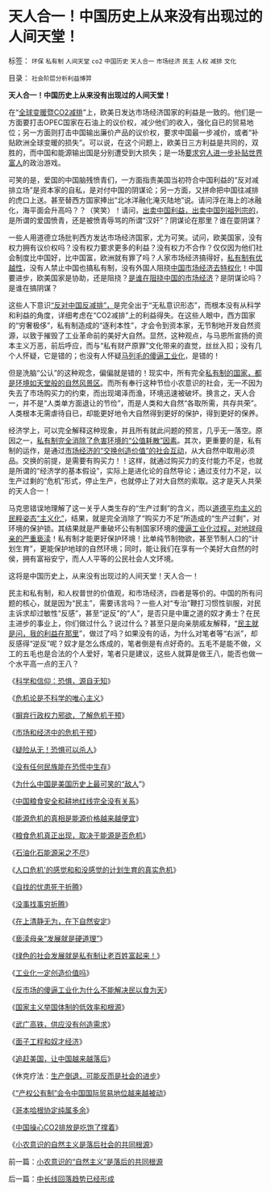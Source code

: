 # 天人合一！中国历史上从来没有出现过的人间天堂！

标签： `环保` `私有制` `人间天堂` `co2` `中国历史` `天人合一` `市场经济` `民主` `人权` `减排` `文化` 

目录： `社会阶层分析利益博羿`

**天人合一！中国历史上从来没有出现过的人间天堂！**

在“[全球变暖暨CO2减排](../../../2009/12/30/中国操心CO2排放是吃饱了撑着.md)”上，欧美日发达市场经济国家的利益是一致的。他们是一方面要打击OPEC国家在石油上的议价权，减少他们的收入，强化自已的贸易地位；另一方面则打击中国输出廉价产品的议价权，要求中国最一步减价，或者“补贴欧洲全球变暖的损失”。可以说，在这个问题上，欧美日三方利益是共同的，双胜的，而中国和能源输出国是分别遭受到大损失；是一场[要求穷人进一步补贴世界富人](../../../2007/11/27/人民币如何升值？中国向世界廉价献血不可继续！.md)的政治游戏。

可笑的是，爱国的中国脑残愤青们，一方面指责美国当初符合中国利益的“反对减排立场”是资本家的自私，是对付中国的阴谋论；另一方面，又拼命把中国往减排的虎口上送。甚至替西方国家捧出“北冰洋融化淹灭陆地”说。请问浮在海上的冰融化，海平面会升高吗？？（笑笑）！请问，[出卖中国利益，出卖中国列祖列宗的](../../../2009/12/27/面子工程和奴才经济.md)，是所谓的爱国愤青，还是被愤青辱骂的所谓“汉奸”？阴谋论在那里？谁在耍阴谋？

一些人用道德立场批判西方发达市场经济国家，尤为可笑。试问，欧美国家，没有权力拥有议价权吗？没有权力要求更多的利益？没有权力不合作？仅仅因为他们社会制度比中国好，比中国富，欧洲就有罪了吗？人家市场经济搞得好，[私有制有优越性](http://darthvad.blog.sohu.com/131306183.html)，没有人禁止中国也搞私有制，没有外国人阻挠[中国市场经济去特权化](../../../2009/7/19/市场经济去特权化中国经济唯一的出路.md)！中国要进步，欧美国家是协助，还是阻挠？[是谁在阻挠中国的市场经济](../../../2009/7/29/市场经济去特权化的真正利益阻力.md)？是阴谋论吗？是谁在搞阴谋？

这些人下意识[“反对中国反减排”，](../../../2009/12/29/哥本哈根协定本来就是多余的.md)是完全出于“无私意识形态”，而根本没有从科学和利益的角度，详细考虑在“CO2减排”上的利益得失。在这些人眼中，西方国家的“穷奢极侈”，私有制造成的“逐利本性”，才会令到资本家，无节制地开发自然资源，以致于摧毁了工业革命前的美好大自然。显然，这种观点，与马恩所宣扬的资本主义万恶，前后呼应，而与“私有财产原罪”文化带来的直觉，丝丝入扣；没有几个人怀疑，它是错的；也没有人怀疑[马列毛的傻逼工业化](../../../2009/8/2/工业化一定创造价值吗.md)，是错的！

但是洗脑“公认”的这种观念，偏偏就是错的！现实中，所有完全[私有制的国家，都是环境如天堂般的自然风景区](../../../2009/9/16/绿色的社会发展就是私有制让老百姓富起来！.md)。而所有奉行这种节俭小农意识的社会，无一不因为失去了市场购买力的约束，而出现竭泽而渔，环境迅速被破坏。换言之，天人合一，并不是“人类单方面退让的节俭”，而是人类和大自然“各取所需，共存共荣”。人类根本无需虐待自已，却能更好地令大自然得到更好的保护，得到更好的保养。

经济学上，可以完全解释这种现象，并且所有就此问题的预言，几乎无一落空。原因之一，[私有制完全消除了危害环境的“公值耗散”因素](../../../2009/12/29/“产权公有制”或会令中国越来越被动.md)。其次，更重要的是，私有制的运作，是通过[市场经济的“交换创造价值”的社会互动](../../../2008/8/25/价值守恒定律：交换决定价值，政府采购与泡沫GDP.md)，从大自然中取用必须品。交换的前提，是需要有购买力！！这样，就通过购买力的支付能力不足，也就是所谓的“经济学的基本假设”，实际上是进化论的自然导论；通过支付力不足，以生产过剩的“危机”形式，停止生产，也就停止了对大自然的索取。这才是天人共荣的天人合一！

马克思错误地理解了这一关乎人类生存的“生产过剩”的含义，而以[道德平均主义的民粹姿态“主义化”](../../../2009/9/24/为什么说民粹就是极左.md)，结果，就是完全消除了“购买力不足”所造成的“生产过剩”，对环境的保护锁。其结果就是严重破坏公有制国家环境的[傻逼工业化过程，对地球母亲的严重亵渎](../../../2009/9/16/亵渎自然母亲的“发展就是硬道理”.md)！私有制才能更好保护环境！比单纯节制物欲，甚至节制人口的“计划生育”，更能保护地球的自然环境；同时，能让我们在享有一个美好大自然的时侯，拥有富裕安宁，而人人平等的公民社会人文环境。

这将是中国历史上，从来没有出现过的人间天堂！天人合一！

民主和私有制，和人权普世的价值观，和市场经济，四者是等价的。中国的所有问题的核心，就是因为“民主”，需要讳言吗？一些人对“专治”鞭打习惯性驯服，对民主诉求却过敏性“反感”，甚至“逆反”的“人”，是否只是中庸之道的奴才勇士？在民主进步的事业上，你们做过什么？说过什么？甚至只是向亲朋戚友解释，“[民主就是问，我的利益在那里](http://darthvad.blog.sohu.com/136334412.html)”，做过了吗？如果没有的话，为什么对笔者等“右派”，却反感得“逆反”呢？奴才是怎么炼成的，笔者倒是有点好奇的。五毛不是能不做，义工的五毛也是合法的个人爱好，笔者只是建议，这些人就算是做王八，能否也做一个水平高一点的王八？

《[科学和信仰：恐惧，源自无知](../../../2008/12/29/恐惧，源自未知.md)》

《[危机论是不科学的唯心主义](../../../2009/11/20/危机论是不科学的唯心主义.md)》

《[摒弃行政权力邪欲，了解危机干预](../../../2009/5/16/摒弃行政权力，了解危机干预.md)》

《[市场和经济中的危机干预](../../../2009/5/16/市场和经济中的危机干预.md)》

《[疑险从无！恐惧可以杀人](../../../2009/6/11/疑险从无！恐惧可以杀人.md)》

《[没有任何民族能在恐慌中生存](../../../2009/6/13/仇美的货币战争！没有任何民族能在恐慌中生存！.md)》

《[为什么中国是美国历史上最可笑的“敌人](../../../2008/7/19/美国战无不胜的强大，纯属狗屎运.md)”》

《[中国粮食安全和耕地红线完全没有关系](../../../2009/1/8/中国粮食安全与耕地红线毫无关系.md)》

《[能源危机的真相是能源价格越来越便宜](../../../2009/1/12/能源危机的真相是能源将越来越便宜.md)》

《[粮食危机真正出现，取决于能源是否危机](../../../2009/1/13/粮食危机的成立取决于能源的危机是否真实.md)》

《[石油化石能源采之不尽](../../../2009/1/14/能源危机之化石能源采之不完.md)》

《[人口危机'的感觉和和没感觉的计划生育的真实危机](../../../2009/11/24/&quot;人口危机&quot;的感觉和&quot;没感觉&quot;的计划生育危机.md)》

《[自找的忧患死于折腾](../../../2009/11/25/自找忧患死于折腾.md)》

《[没事找事穷折腾](../../../2009/11/26/没事找事穷折腾.md)》

《[在上清静无为，在下自然安定](../../../2009/11/26/在上清静无为，在下自然安定.md)》

《[亵渎母亲“发展就是硬道理”](../../../2009/9/16/亵渎自然母亲的“发展就是硬道理”.md)》

《[绿色的社会发展就是私有制让老百姓富起来！](../../../2009/9/16/绿色的社会发展就是私有制让老百姓富起来！.md)》

《[工业化一定创造价值吗](../../../2009/8/2/工业化一定创造价值吗.md)》

《[反市场的傻逼工业化为什么不能解决民以食为天](../../../2009/8/4/计划经济的工业化为什么不能解决民以食为天.md)》

《[国家主义举国体制的低效率和根源](../../../2009/12/27/国家主义举国体制的低效率和根源.md)》

《[武广高铁，供应没有创造需求](../../../2009/12/27/武广高铁，供应没有创造需求.md)》

《[面子工程和奴才经济](../../../2009/12/27/面子工程和奴才经济.md)》

《[追赶美国，让中国越来越落后](../../../2009/12/28/追赶美国，或让中国越来越落后.md)》

《休克疗法：[生产倒退，可能反而是社会的进步](../../../2009/12/28/“生产倒退”可能社会进步.md)》

《[“产权公有制”会令中国国际贸易地位越来越被动](../../../2009/12/29/“产权公有制”或会令中国越来越被动.md)》

《[哥本哈根协定纯属多余](../../../2009/12/29/哥本哈根协定本来就是多余的.md)》

《[中国操心CO2排放是吃饱了撑着](../../../2009/12/30/中国操心CO2排放是吃饱了撑着.md)》

《[小农意识的自然主义是落后社会的共同根源](../../../2009/12/31/小农意识的“自然主义”是落后的共同根源.md)》



前一篇：[小农意识的“自然主义”是落后的共同根源](../../../2009/12/31/小农意识的“自然主义”是落后的共同根源.md)

后一篇：[中长线回落趋势已经形成](../../../2009/12/31/中长线回落趋势已经形成.md)